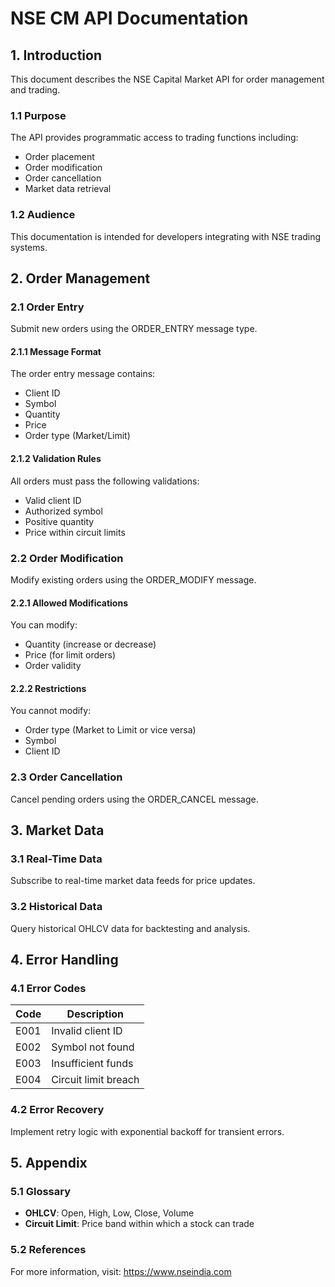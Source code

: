 # NSE CM API Documentation

## 1. Introduction

This document describes the NSE Capital Market API for order management and trading.

### 1.1 Purpose

The API provides programmatic access to trading functions including:
- Order placement
- Order modification
- Order cancellation
- Market data retrieval

### 1.2 Audience

This documentation is intended for developers integrating with NSE trading systems.

## 2. Order Management

### 2.1 Order Entry

Submit new orders using the ORDER_ENTRY message type.

#### 2.1.1 Message Format

The order entry message contains:
- Client ID
- Symbol
- Quantity
- Price
- Order type (Market/Limit)

#### 2.1.2 Validation Rules

All orders must pass the following validations:
- Valid client ID
- Authorized symbol
- Positive quantity
- Price within circuit limits

### 2.2 Order Modification

Modify existing orders using the ORDER_MODIFY message.

#### 2.2.1 Allowed Modifications

You can modify:
- Quantity (increase or decrease)
- Price (for limit orders)
- Order validity

#### 2.2.2 Restrictions

You cannot modify:
- Order type (Market to Limit or vice versa)
- Symbol
- Client ID

### 2.3 Order Cancellation

Cancel pending orders using the ORDER_CANCEL message.

## 3. Market Data

### 3.1 Real-Time Data

Subscribe to real-time market data feeds for price updates.

### 3.2 Historical Data

Query historical OHLCV data for backtesting and analysis.

## 4. Error Handling

### 4.1 Error Codes

| Code | Description |
|------|-------------|
| E001 | Invalid client ID |
| E002 | Symbol not found |
| E003 | Insufficient funds |
| E004 | Circuit limit breach |

### 4.2 Error Recovery

Implement retry logic with exponential backoff for transient errors.

## 5. Appendix

### 5.1 Glossary

- **OHLCV**: Open, High, Low, Close, Volume
- **Circuit Limit**: Price band within which a stock can trade

### 5.2 References

For more information, visit: https://www.nseindia.com
